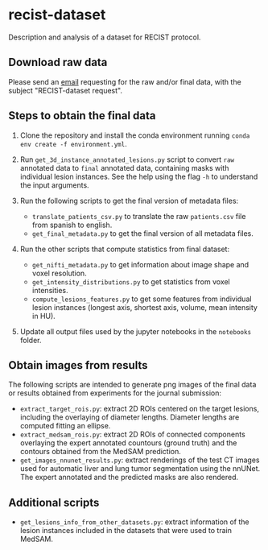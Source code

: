 # recist-dataset
Description and analysis of a dataset for RECIST protocol.

## Download raw data
Please send an [email](mailto:roberto.rojas.pi@uchile.cl) requesting for the raw and/or final data, with the subject "RECIST-dataset request".

## Steps to obtain the final data

1. Clone the repository and install the conda environment running `conda env create -f environment.yml`.

2. Run `get_3d_instance_annotated_lesions.py` script to convert `raw` annotated data to `final` annotated data, containing masks with individual lesion instances. See the help using the flag `-h` to
understand the input arguments.

3. Run the following scripts to get the final version of metadata files:
	- `translate_patients_csv.py` to translate the raw `patients.csv` file from spanish to english.
	- `get_final_metadata.py` to get the final version of all metadata files.

4. Run the other scripts that compute statistics from final dataset:
	- `get_nifti_metadata.py` to get information about image shape and voxel resolution.
	- `get_intensity_distributions.py` to get statistics from voxel intensities.
	- `compute_lesions_features.py` to get some features from individual lesion instances (longest axis, shortest axis, volume, mean intensity in HU).

5. Update all output files used by the jupyter notebooks in the `notebooks` folder.

## Obtain images from results

The following scripts are intended to generate png images of
the final data or results obtained from experiments for the journal
submission:

- `extract_target_rois.py`: extract 2D ROIs centered on the target lesions, including the overlaying of diameter lengths. Diameter lengths
are computed fitting an ellipse.
- `extract_medsam_rois.py`: extract 2D ROIs of connected components overlaying the expert annotated countours (ground truth) and the contours
obtained from the MedSAM prediction.
- `get_images_nnunet_results.py`: extract renderings of the test CT images
used for automatic liver and lung tumor segmentation using the nnUNet. The
expert annotated and the predicted masks are also rendered.

## Additional scripts

- `get_lesions_info_from_other_datasets.py`: extract information of the
lesion instances included in the datasets that were used to train MedSAM.
